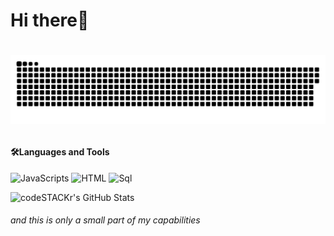 <h1>Hi there👋<h1>

<p>
<img width="600" src="assets/github-snake.svg" alt="snake"/>
</p>
 
#### 🛠️Languages and Tools
![JavaScripts](https://img.shields.io/badge/-JavaScript-090909?style=flat&logo=JavaScript)
![HTML](https://img.shields.io/badge/-HTML-090909?style=flat&logo=html5)
![Sql](https://img.shields.io/badge/-SQL-090909?style=flat&logo=mysql)
 
<p align="left">
<img alt="codeSTACKr's GitHub Stats" src="https://komarev.com/ghpvc/?username=your-github-m1handrt&color=green" />
</p>
 
###### and this is only a small part of my capabilities
